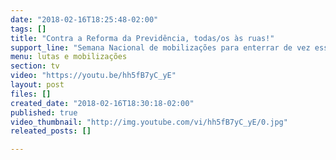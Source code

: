 ```yaml
---
date: "2018-02-16T18:25:48-02:00"
tags: []
title: "Contra a Reforma da Previdência, todas/os às ruas!"
support_line: "Semana Nacional de mobilizações para enterrar de vez essa reforma!"
menu: lutas e mobilizações
section: tv
video: "https://youtu.be/hh5fB7yC_yE"
layout: post
files: []
created_date: "2018-02-16T18:30:18-02:00"
published: true
video_thumbnail: "http://img.youtube.com/vi/hh5fB7yC_yE/0.jpg"
releated_posts: []

---
```

